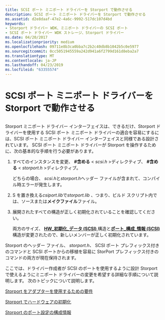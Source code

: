 ```yaml
---
title: SCSI ポート ミニポート ドライバーを Storport で動作させる
description: SCSI ポート ミニポート ドライバーを Storport で動作させる
ms.assetid: d2e8daaf-47e2-4a6c-9992-517dc107d4bd
keywords:
- Storport ドライバー WDK、ミニポート ドライバーの SCSI ポート
- SCSI ポート ドライバー WDK ストレージ、Storport ドライバー
ms.date: 04/20/2017
ms.localizationpriority: medium
ms.openlocfilehash: 09711e8b3ca0bba7c2b2c40db8b1042b5c0e5977
ms.sourcegitcommit: 0cc5051945559a242d941a6f2799d161d8eba2a7
ms.translationtype: MT
ms.contentlocale: ja-JP
ms.lasthandoff: 04/23/2019
ms.locfileid: "63355574"
---
```

# <a name="making-scsi-port-miniport-drivers-work-with-storport"></a>SCSI ポート ミニポート ドライバーを Storport で動作させる


## <span id="ddk_making_scsi_port_miniport_drivers_work_with_storport_kg"></span><span id="DDK_MAKING_SCSI_PORT_MINIPORT_DRIVERS_WORK_WITH_STORPORT_KG"></span>


Storport ミニポート ドライバー インターフェイスは、できるだけ、Storport ドライバーを使用する SCSI ポート ミニポート ドライバーの適合を容易にするには、SCSI ポート ミニポート ドライバー インターフェイスと同様である設計されています。 SCSI ポート ミニポート ドライバーが Storport を操作するために、次の基本的な手順を行う必要があります。

1.  すべてのインスタンスを変更、 **\#含める** &lt; *scsi.h* &gt;ディレクティブ、 **\#含める** &lt; *storport.h* &gt;ディレクティブ。

    どちらの場合、 *scsi.h*と*storport.h*ヘッダー ファイルが含まれて、コンパイル時エラーが発生します。

2.  S を置き換える*csiport.lib*で*storport.lib* 、つまり、ビルド スクリプト内では、ソースまたは**メイクファイル**ファイル。

3.  展開されたすべての構造が正しく初期化されていることを確認してください。

    両方のサイズ、 [ **HW\_初期化\_データ (SCSI)** ](https://msdn.microsoft.com/library/windows/hardware/ff557456)構造と[**ポート\_構成\_情報 (SCSI)** ](https://msdn.microsoft.com/library/windows/hardware/ff563900)構造が変更されたので、新しいメンバーが正しく初期化されています。

Storport のヘッダー ファイル、 *storport.h、* SCSI ポート プレフィックス付きのコマンドと SCSI ポートからの移植を容易に StorPort プレフィックス付きのコマンドの両方が現在保持されます。

ここでは、ドライバー作成者が SCSI のポートを使用するように設計 Storport で使えるようにミニポート ドライバーの変更を希望する詳細な手順について説明します。 次のトピックについて説明します。

[Storport をアダプターを使用するための要件](requirements-for-using-storport-with-an-adapter.md)

[Storport でハードウェアの初期化](hardware-initialization-with-storport.md)

[Storport のポート設定の構成情報](setting-port-configuration-information-with-storport.md)

 

 




